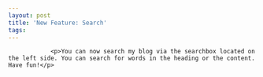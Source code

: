 ```yaml
---
layout: post
title: 'New Feature: Search'
tags:
---
```



                <p>You can now search my blog via the searchbox located on the left side. You can search for words in the heading or the content. Have fun!</p>
